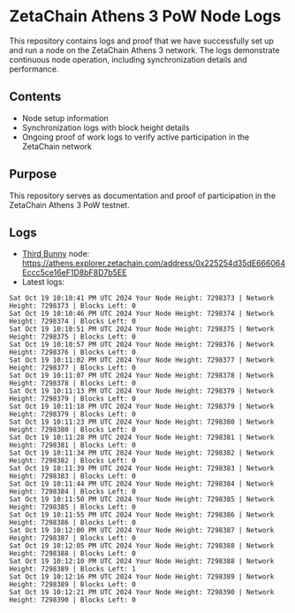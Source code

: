 # ZetaChain Athens 3 PoW Node Logs
This repository contains logs and proof that we have successfully set up and run a node on the ZetaChain Athens 3 network. The logs demonstrate continuous node operation, including synchronization details and performance.

## Contents
- Node setup information
- Synchronization logs with block height details
- Ongoing proof of work logs to verify active participation in the ZetaChain network

## Purpose
This repository serves as documentation and proof of participation in the ZetaChain Athens 3 PoW testnet.

## Logs

- [Third Bunny](https://thirdbunny.xyz/) node: https://athens.explorer.zetachain.com/address/0x225254d35dE666064Eccc5ce16eF1D8bF8D7b5EE
- Latest logs:
```
Sat Oct 19 10:10:41 PM UTC 2024 Your Node Height: 7298373 | Network Height: 7298373 | Blocks Left: 0
Sat Oct 19 10:10:46 PM UTC 2024 Your Node Height: 7298374 | Network Height: 7298374 | Blocks Left: 0
Sat Oct 19 10:10:51 PM UTC 2024 Your Node Height: 7298375 | Network Height: 7298375 | Blocks Left: 0
Sat Oct 19 10:10:57 PM UTC 2024 Your Node Height: 7298376 | Network Height: 7298376 | Blocks Left: 0
Sat Oct 19 10:11:02 PM UTC 2024 Your Node Height: 7298377 | Network Height: 7298377 | Blocks Left: 0
Sat Oct 19 10:11:07 PM UTC 2024 Your Node Height: 7298378 | Network Height: 7298378 | Blocks Left: 0
Sat Oct 19 10:11:13 PM UTC 2024 Your Node Height: 7298379 | Network Height: 7298379 | Blocks Left: 0
Sat Oct 19 10:11:18 PM UTC 2024 Your Node Height: 7298379 | Network Height: 7298379 | Blocks Left: 0
Sat Oct 19 10:11:23 PM UTC 2024 Your Node Height: 7298380 | Network Height: 7298380 | Blocks Left: 0
Sat Oct 19 10:11:28 PM UTC 2024 Your Node Height: 7298381 | Network Height: 7298381 | Blocks Left: 0
Sat Oct 19 10:11:34 PM UTC 2024 Your Node Height: 7298382 | Network Height: 7298382 | Blocks Left: 0
Sat Oct 19 10:11:39 PM UTC 2024 Your Node Height: 7298383 | Network Height: 7298383 | Blocks Left: 0
Sat Oct 19 10:11:44 PM UTC 2024 Your Node Height: 7298384 | Network Height: 7298384 | Blocks Left: 0
Sat Oct 19 10:11:50 PM UTC 2024 Your Node Height: 7298385 | Network Height: 7298385 | Blocks Left: 0
Sat Oct 19 10:11:55 PM UTC 2024 Your Node Height: 7298386 | Network Height: 7298386 | Blocks Left: 0
Sat Oct 19 10:12:00 PM UTC 2024 Your Node Height: 7298387 | Network Height: 7298387 | Blocks Left: 0
Sat Oct 19 10:12:05 PM UTC 2024 Your Node Height: 7298388 | Network Height: 7298388 | Blocks Left: 0
Sat Oct 19 10:12:10 PM UTC 2024 Your Node Height: 7298388 | Network Height: 7298389 | Blocks Left: 1
Sat Oct 19 10:12:16 PM UTC 2024 Your Node Height: 7298389 | Network Height: 7298389 | Blocks Left: 0
Sat Oct 19 10:12:21 PM UTC 2024 Your Node Height: 7298390 | Network Height: 7298390 | Blocks Left: 0
```
